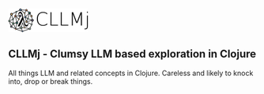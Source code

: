 ![CCLMj](https://raw.githubusercontent.com/anujsrc/play/refs/heads/master/clojure/cllmj/resources/logo/cllmj.png)
## CLLMj - Clumsy LLM based exploration in Clojure
All things LLM and related concepts in Clojure. Careless and likely to knock into, drop or break things.
